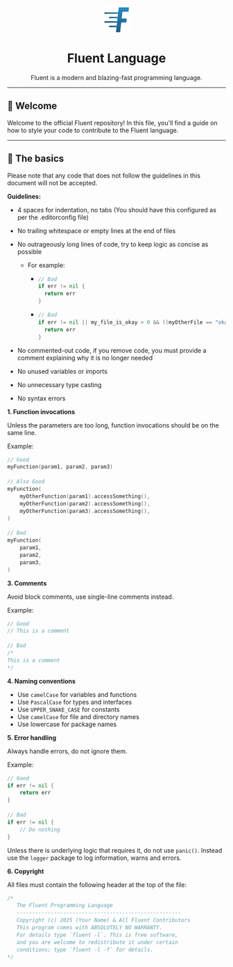 <div align="center">
    <img src="assets/logo.png" height="60" width="60">
    <h1>Fluent Language</h1>
    Fluent is a modern and blazing-fast programming language.
</div>

---

## 👋 Welcome

Welcome to the official Fluent repository! In this file, you'll find a guide on how to style your code
to contribute to the Fluent language.

---

## 📝 The basics

Please note that any code that does not follow the guidelines in this document will not be accepted.

**Guidelines:**

- 4 spaces for indentation, no tabs (You should have this configured as per the .editorconfig file)
- No trailing whitespace or empty lines at the end of files
- No outrageously long lines of code, try to keep logic as concise as possible
  - For example:
    - ```go
      // Bad
      if err != nil { 
        return err
      }
        ```
      
    - ```go
      // Bad
	  if err != nil || my_file_is_okay > 0 && ((myOtherFile == "okay" || myOtherFile == "not okay") || fetchSomeResource() == "13.5") {
        return err
	  }
        ```
      
- No commented-out code, if you remove code, you must provide a comment explaining why it is no longer needed
- No unused variables or imports
- No unnecessary type casting
- No syntax errors

**1. Function invocations**

Unless the parameters are too long, function invocations should be on the same line.

Example:

```go
// Good
myFunction(param1, param2, param3)

// Also Good
myFunction(
    myOtherFunction(param1).accessSomething(),
	myOtherFunction(param2).accessSomething(),
    myOtherFunction(param3).accessSomething(),
)

// Bad
myFunction(
    param1,
    param2,
    param3,
)
```

**3. Comments**

Avoid block comments, use single-line comments instead.

Example:

```go
// Good
// This is a comment

// Bad
/*
This is a comment
*/
```

**4. Naming conventions**

- Use `camelCase` for variables and functions
- Use `PascalCase` for types and interfaces
- Use `UPPER_SNAKE_CASE` for constants
- Use `camelCase` for file and directory names
- Use lowercase for package names

**5. Error handling**

Always handle errors, do not ignore them.

Example:

```go
// Good
if err != nil {
    return err
}

// Bad
if err != nil {
    // Do nothing
}
```

Unless there is underlying logic that requires it, do not use `panic()`.
Instead use the `logger` package to log information, warns and errors.

**6. Copyright**

All files must contain the following header at the top of the file:

```go
/*
   The Fluent Programming Language
   -----------------------------------------------------
   Copyright (c) 2025 (Your Name) & All Fluent Contributors
   This program comes with ABSOLUTELY NO WARRANTY.
   For details type `fluent -l`. This is free software,
   and you are welcome to redistribute it under certain
   conditions; type `fluent -l -f` for details.
*/
```